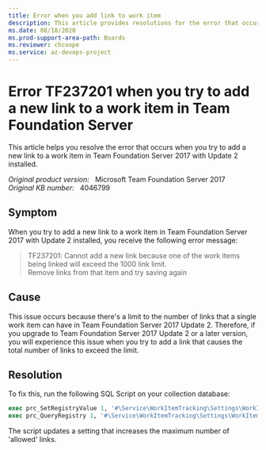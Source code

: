 ```yaml
---
title: Error when you add link to work item
description: This article provides resolutions for the error that occurs when you try to add a new link to a work item in Team Foundation Server 2017 with Update 2 installed.
ms.date: 08/18/2020
ms.prod-support-area-path: Boards
ms.reviewer: chcoope
ms.service: az-devops-project
---
```

# Error TF237201 when you try to add a new link to a work item in Team Foundation Server

This article helps you resolve the error that occurs when you try to add a new link to a work item in Team Foundation Server 2017 with Update 2 installed.

_Original product version:_ &nbsp; Microsoft Team Foundation Server 2017  
_Original KB number:_ &nbsp; 4046799

## Symptom

When you try to add a new link to a work item in Team Foundation Server 2017 with Update 2 installed, you receive the following error message:

> TF237201: Cannot add a new link because one of the work items being linked will exceed the 1000 link limit.  
Remove links from that item and try saving again

## Cause

This issue occurs because there's a limit to the number of links that a single work item can have in Team Foundation Server 2017 Update 2. Therefore, if you upgrade to Team Foundation Server 2017 Update 2 or a later version, you will experience this issue when you try to add a link that causes the total number of links to exceed the limit.

## Resolution

To fix this, run the following SQL Script on your collection database:

```sql
exec prc_SetRegistryValue 1, '#\Service\WorkItemTracking\Settings\WorkItemLinksLimit\', <new link limit (eg. 2000)>
exec prc_QueryRegistry 1, '#\Service\WorkItemTracking\Settings\WorkItemLinksLimit\'
```

The script updates a setting that increases the maximum number of 'allowed' links.
